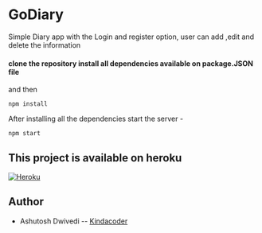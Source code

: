 # GoDiary
Simple Diary app with the Login and register option, user can add ,edit and delete the information
#### clone the repository install all dependencies available on package.JSON file
and then 
```
npm install
```
After installing all the dependencies start the server -

```
npm start
```
## This project is available on heroku
[![Heroku](https://www.herokucdn.com/deploy/button.png)](http://godiary.herokuapp.com/)


## Author
* Ashutosh Dwivedi -- [Kindacoder](https://github.com/kindacoder)
